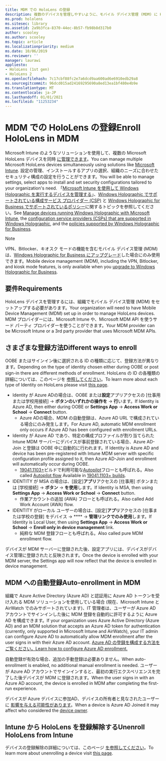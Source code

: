 ```yaml
---
title: MDM での HoloLens の登録
description: 複数のデバイスを管理しやすいように、モバイル デバイス管理 (MDM) に HoloLens を登録します。
ms.prod: hololens
ms.sitesec: library
ms.assetid: 2a9b3fca-8370-44ec-8b57-fb98b8d317b0
author: scooley
ms.author: scooley
ms.topic: article
ms.localizationpriority: medium
ms.date: 10/06/2019
ms.reviewer: ''
manager: laurawi
appliesto:
- HoloLens (1st gen)
- HoloLens 2
ms.openlocfilehash: 7c17cbf88fc2e7a6dcd9aa600ad6e6910edb29a8
ms.sourcegitcommit: 96dcd015ad24169295690a8ed13ea1bf480e4b9e
ms.translationtype: MT
ms.contentlocale: ja-JP
ms.lasthandoff: 01/01/2021
ms.locfileid: "11253234"
---
```

# <span data-ttu-id="87d9a-103">MDM での HoloLens の登録</span><span class="sxs-lookup"><span data-stu-id="87d9a-103">Enroll HoloLens in MDM</span></span>

<span data-ttu-id="87d9a-104">Microsoft Intune のようなソリューションを使用して、複数の Microsoft HoloLens デバイスを同時 [に管理できます](https://docs.microsoft.com/intune/windows-holographic-for-business)。</span><span class="sxs-lookup"><span data-stu-id="87d9a-104">You can manage multiple Microsoft HoloLens devices simultaneously using solutions like [Microsoft Intune](https://docs.microsoft.com/intune/windows-holographic-for-business).</span></span> <span data-ttu-id="87d9a-105">設定の管理、インストールするアプリの選択、組織のニーズに合わせたセキュリティ構成の設定を行うことができます。</span><span class="sxs-lookup"><span data-stu-id="87d9a-105">You will be able to manage settings, select apps to install and set security configurations tailored to your organization's need.</span></span> <span data-ttu-id="87d9a-106">「[Microsoft Intune を使用して Windows Holographic を実行するデバイスを管理する](https://docs.microsoft.com/intune/windows-holographic-for-business)」、[Windows Holographic でサポートされている構成サービス プロバイダー (CSP)](https://msdn.microsoft.com/windows/hardware/commercialize/customize/mdm/configuration-service-provider-reference#hololens) と [Windows Holographic for Business でサポートされているポリシー](https://msdn.microsoft.com/windows/hardware/commercialize/customize/mdm/policy-configuration-service-provider#hololenspolicies)に関するトピックを参照してください。</span><span class="sxs-lookup"><span data-stu-id="87d9a-106">See [Manage devices running Windows Holographic with Microsoft Intune](https://docs.microsoft.com/intune/windows-holographic-for-business), the [configuration service providers (CSPs) that are supported in Windows Holographic](https://msdn.microsoft.com/windows/hardware/commercialize/customize/mdm/configuration-service-provider-reference#hololens), and the [policies supported by Windows Holographic for Business](https://msdn.microsoft.com/windows/hardware/commercialize/customize/mdm/policy-configuration-service-provider#hololenspolicies).</span></span>

> [!NOTE]
> <span data-ttu-id="87d9a-107">VPN、Bitlocker、キオスク モードの機能を含むモバイル デバイス管理 (MDM) は、[Windows Holographic for Business にアップグレード](hololens1-upgrade-enterprise.md)した場合にのみ使用できます。</span><span class="sxs-lookup"><span data-stu-id="87d9a-107">Mobile device management (MDM), including the VPN, Bitlocker, and kiosk mode features, is only available when you [upgrade to Windows Holographic for Business](hololens1-upgrade-enterprise.md).</span></span>

## <span data-ttu-id="87d9a-108">要件</span><span class="sxs-lookup"><span data-stu-id="87d9a-108">Requirements</span></span>

 <span data-ttu-id="87d9a-109">HoloLens デバイスを管理するには、組織でモバイル デバイス管理 (MDM) をセットアップする必要があります。</span><span class="sxs-lookup"><span data-stu-id="87d9a-109">Your organization will need to have Mobile Device Management (MDM) set up in order to manage HoloLens devices.</span></span> <span data-ttu-id="87d9a-110">MDM プロバイダーには、Microsoft Intune や、Microsoft MDM API を使うサード パーティ プロバイダーを使うことができます。</span><span class="sxs-lookup"><span data-stu-id="87d9a-110">Your MDM provider can be Microsoft Intune or a 3rd party provider that uses Microsoft MDM APIs.</span></span>
 
## <span data-ttu-id="87d9a-111">さまざまな登録方法</span><span class="sxs-lookup"><span data-stu-id="87d9a-111">Different ways to enroll</span></span>

<span data-ttu-id="87d9a-112">OOBE またはサインイン後に選択される ID の種類に応じて、登録方法が異なります。</span><span class="sxs-lookup"><span data-stu-id="87d9a-112">Depending on the type of identity chosen either during OOBE or post sign-in there are different methods of enrollment.</span></span> <span data-ttu-id="87d9a-113">HoloLens の ID の各種類の詳細については、このページを [参照してください](hololens-identity.md)。</span><span class="sxs-lookup"><span data-stu-id="87d9a-113">To learn more about each type of Identity on HoloLens please visit [this page](hololens-identity.md).</span></span>

- <span data-ttu-id="87d9a-114">Identity が Azure ADの場合は、OOBE または**設定**アプリアクセスの [仕事用または学校用接続]  ->  **ボタンのいずれかの操作を**  ->  **行**います。</span><span class="sxs-lookup"><span data-stu-id="87d9a-114">If Identity is Azure AD, then either during OOBE or **Settings App** -> **Access Work or School** -> **Connect** button.</span></span>
    - <span data-ttu-id="87d9a-115">Azure ADの場合、MDM の自動登録は、Azure AD URL で構成されている場合にのみ発生します。</span><span class="sxs-lookup"><span data-stu-id="87d9a-115">For Azure AD, automatic MDM enrollment only occurs if Azure AD has been configured with enrollment URLs.</span></span>
- <span data-ttu-id="87d9a-116">Identity が Azure AD であり、特定の構成プロファイルが割り当てられた Intune MDM サーバーにデバイスが事前登録されている場合、Azure AD-Join と登録は OOBE 中に自動的に行われます。</span><span class="sxs-lookup"><span data-stu-id="87d9a-116">If Identity is Azure AD and device has been pre-registered with Intune MDM server with specific configuration profile assigned to it, then Azure AD-Join and enrollment will automatically occur during OOBE.</span></span>
    - <span data-ttu-id="87d9a-117">[19041.1103+](hololens-release-notes.md#windows-holographic-version-2004)ビルドで利用可能な[Autopilot](hololens2-autopilot.md)フローとも呼ばれる。</span><span class="sxs-lookup"><span data-stu-id="87d9a-117">Also called [Autopilot flow](hololens2-autopilot.md) Available in [19041.1103+ builds](hololens-release-notes.md#windows-holographic-version-2004).</span></span>
- <span data-ttu-id="87d9a-118">IDENTITY が MSA の場合は、[設定]**アプリ**アクセスの [仕事用] ボタンまたは [学校接続]  ->  **ボタン**  ->  **を使用**します。</span><span class="sxs-lookup"><span data-stu-id="87d9a-118">If Identity is MSA, then using **Settings App** -> **Access Work or School** -> **Connect** button.</span></span>
    - <span data-ttu-id="87d9a-119">作業アカウントの追加 (AWA) フローとも呼ばれる。</span><span class="sxs-lookup"><span data-stu-id="87d9a-119">Also called Add Work Account (AWA) flow.</span></span>
- <span data-ttu-id="87d9a-120">IDENTITY がローカル ユーザーの場合は、[設定]**アプリ**アクセスの [仕事または学校の登録] をデバイス  ->  \*\*\*\*  ->  **管理リンクでのみ使用**します。</span><span class="sxs-lookup"><span data-stu-id="87d9a-120">If Identity is Local User, then using **Settings App** -> **Access Work or School** -> **Enroll only in device management** link.</span></span>
    - <span data-ttu-id="87d9a-121">純粋な MDM 登録フローとも呼ばれる。</span><span class="sxs-lookup"><span data-stu-id="87d9a-121">Also called pure MDM enrollment flow.</span></span>

<span data-ttu-id="87d9a-122">デバイスが MDM サーバーに登録された後、設定アプリには、デバイスがデバイス管理に登録されたと反映されます。</span><span class="sxs-lookup"><span data-stu-id="87d9a-122">Once the device is enrolled with your MDM server, the Settings app will now reflect that the device is enrolled in device management.</span></span>

## <span data-ttu-id="87d9a-123">MDM への自動登録</span><span class="sxs-lookup"><span data-stu-id="87d9a-123">Auto-enrollment in MDM</span></span>

<span data-ttu-id="87d9a-124">組織で Azure Active Directory (Azure AD) と認証用に Azure AD トークンを受け入れる MDM ソリューションを使用している場合 (現在、Microsoft Intune と AirWatch でのみサポートされています)、IT 管理者は、ユーザーが Azure AD アカウントでサインインした後に MDM 登録を自動的に許可するように Azure AD を構成できます。</span><span class="sxs-lookup"><span data-stu-id="87d9a-124">If your organization uses Azure Active Directory (Azure AD) and an MDM solution that accepts an Azure AD token for authentication (currently, only supported in Microsoft Intune and AirWatch), your IT admin can configure Azure AD to automatically allow MDM enrollment after the user signs in with their Azure AD account.</span></span> [<span data-ttu-id="87d9a-125">Azure AD の登録を構成する方法をご覧ください。</span><span class="sxs-lookup"><span data-stu-id="87d9a-125">Learn how to configure Azure AD enrollment.</span></span>](https://docs.microsoft.com/mem/intune/enrollment/windows-enroll#enable-windows-10-automatic-enrollment)

<span data-ttu-id="87d9a-126">自動登録が有効な場合、追加の手動登録は必要ありません。</span><span class="sxs-lookup"><span data-stu-id="87d9a-126">When auto-enrollment is enabled, no additional manual enrollment is needed.</span></span> <span data-ttu-id="87d9a-127">ユーザーが Azure AD アカウントでサインインすると、最初の実行エクスペリエンスを完了した後デバイスが MDM に登録されます。</span><span class="sxs-lookup"><span data-stu-id="87d9a-127">When the user signs in with an Azure AD account, the device is enrolled in MDM after completing the first-run experience.</span></span>

<span data-ttu-id="87d9a-128">デバイスが Azure デバイスに参加AD、デバイスの所有者と見なされたユーザーに [影響を与える可能性があります](security-adminless-os.md#device-owner)。</span><span class="sxs-lookup"><span data-stu-id="87d9a-128">When a device is Azure AD Joined it may affect who considered the [device owner](security-adminless-os.md#device-owner).</span></span>

## <span data-ttu-id="87d9a-129">Intune から HoloLens を登録解除する</span><span class="sxs-lookup"><span data-stu-id="87d9a-129">Unenroll HoloLens from Intune</span></span>

<span data-ttu-id="87d9a-130">デバイスの登録解除の詳細については、このページ [を参照してください](https://docs.microsoft.com/windows/client-management/mdm/disconnecting-from-mdm-unenrollment)。</span><span class="sxs-lookup"><span data-stu-id="87d9a-130">To learn more about unenrolling a device visit [this page](https://docs.microsoft.com/windows/client-management/mdm/disconnecting-from-mdm-unenrollment).</span></span> 
